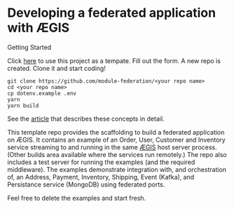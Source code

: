 # Developing a federated application with ÆGIS

Getting Started

Click [here](https://github.com/module-federation/microlib-examples/generate)  to use this project as a tempate. Fill out the form. A new repo is created. Clone it and start coding!

```shell
git clone https://github.com/module-federation/<your repo name>
cd <your repo name>
cp dotenv.example .env
yarn
yarn build
```

See the [article](https://trmidboe.medium.com/discounting-the-microservice-premium-a95311c61367) that describes these concepts in detail.

This template repo provides the scaffolding to build a federated application on ÆGIS. It contains an example of an Order, User, Customer and Inventory service streaming to and running in the same [ÆGIS](https://github.com/module-federation/MicroLib) host server process. (Other builds area available where the services run remotely.) The repo also includes a test server for running the examples (and the required middleware). The examples demonstrate integration with, and orchestration of, an Address, Payment, Inventory, Shipping, Event (Kafka), and Persistance service (MongoDB) using federated ports.

Feel free to delete the examples and start fresh.
